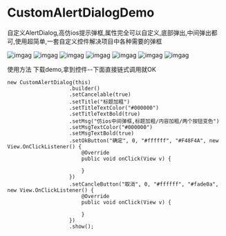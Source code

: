 # CustomAlertDialogDemo
自定义AlertDialog,高仿ios提示弹框,属性完全可以自定义,底部弹出,中间弹出都可,使用超简单,一套自定义控件解决项目中各种需要的弹框

![imgag](https://github.com/luweiandzhangman/CustomAlearDialogDemo/blob/master/%E5%BE%AE%E4%BF%A1%E5%9B%BE%E7%89%87_20181214153423.jpg)
![imgag](https://github.com/luweiandzhangman/CustomAlearDialogDemo/blob/master/%E5%BE%AE%E4%BF%A1%E5%9B%BE%E7%89%87_20181214153419.jpg)
![imgag](https://github.com/luweiandzhangman/CustomAlearDialogDemo/blob/master/%E5%BE%AE%E4%BF%A1%E5%9B%BE%E7%89%87_20181214153416.jpg)
![imgag](https://github.com/luweiandzhangman/CustomAlearDialogDemo/blob/master/%E5%BE%AE%E4%BF%A1%E5%9B%BE%E7%89%87_20181214153413.jpg)
![imgag](https://github.com/luweiandzhangman/CustomAlearDialogDemo/blob/master/%E5%BE%AE%E4%BF%A1%E5%9B%BE%E7%89%87_20181214153407.jpg)
![imgag](https://github.com/luweiandzhangman/CustomAlearDialogDemo/blob/master/%E5%BE%AE%E4%BF%A1%E5%9B%BE%E7%89%87_20181214153403.jpg)
![imgag](https://github.com/luweiandzhangman/CustomAlearDialogDemo/blob/master/%E5%BE%AE%E4%BF%A1%E5%9B%BE%E7%89%87_20181214153354.jpg)


使用方法
下载demo,拿到控件--下面直接链式调用就OK



                        
                        
                      
    new CustomAlertDialog(this)
                        .builder()
                        .setCancelable(true)
                        .setTitle("标题加粗")
                        .setTitleTextColor("#000000")
                        .setTitleTextBold(true)
                        .setMsg("仿ios中间弹框,标题加粗/内容加粗/两个按钮变色")
                        .setMsgTextColor("#000000")
                        .setMsgTextBold(true)
                        .setOkButton("确定", 0, "#ffffff", "#F48F4A", new View.OnClickListener() {
                            @Override
                            public void onClick(View v) {

                            }
                        })
                        .setCancleButton("取消", 0, "#ffffff", "#fade0a", new View.OnClickListener() {
                            @Override
                            public void onClick(View v) {

                            }
                        })
                        .show();
